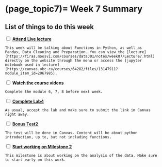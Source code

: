 (page_topic7)=
Week 7 Summary
=======================
## List of things to do this week

<label><input type="checkbox" id="week07_task1" class="box"> [**Attend Live lecture**](https://canvas.ubc.ca/courses/64282/pages/monday-february-22-recording?module_item_id=2968435)</input></label>

```{tip}
This week will be talking about Functions in Python, as well as Pandas, Data Cleaning and Preparation. You can view the [lecture](https://firas.moosvi.com/courses/data301/notes/week07/Lecture7.html) directly on the website through the menu or access the [jupyter notebook used in lecture](https://canvas.ubc.ca/courses/64282/files/13147911?module_item_id=2967985).
```

<label><input type="checkbox" id="week07_task2" class="box"> [**Watch the course videos**](./videos.md) </input></label>

```{tip}
Complete the module 6, 7, 8 before next week. 
```

<label><input type="checkbox" id="week07_task3" class="box"> [**Complete Lab4**](https://canvas.ubc.ca/courses/64282/assignments/791125) </input></label>

```{tip}
As usual, accept the lab and make sure to submit the link in Canvas right away.  
```

<label><input type="checkbox" id="week07_task4" class="box"> [**Bonus Test2**](https://canvas.ubc.ca/courses/64282/quizzes/316662)</input></label>

```{tip}
The test will be done in Canvas. Content will be about python introduction, up to, but not including functions. 
```

<label><input type="checkbox" id="week07_task5" class="box"> [**Start working on Milestone 2**](../../project/milestone02.md) </input></label>

```{tip}
This milestone is about working on the analysis of the data. Make sure to start early on this work. 
```
